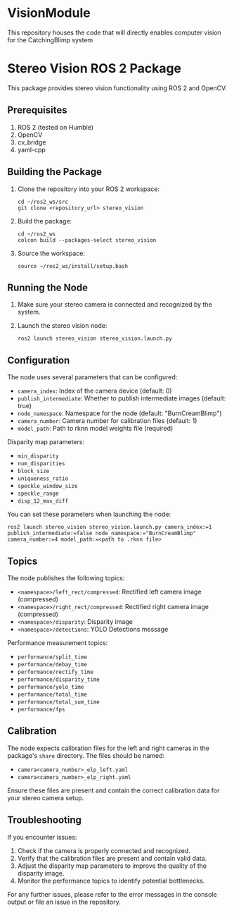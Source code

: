 # VisionModule
This repository houses the code that will directly enables computer vision for the CatchingBlimp system

# Stereo Vision ROS 2 Package

This package provides stereo vision functionality using ROS 2 and OpenCV.

## Prerequisites

1. ROS 2 (tested on Humble)
2. OpenCV
3. cv_bridge
4. yaml-cpp

## Building the Package

1. Clone the repository into your ROS 2 workspace:
   ```
   cd ~/ros2_ws/src
   git clone <repository_url> stereo_vision
   ```

2. Build the package:
   ```
   cd ~/ros2_ws
   colcon build --packages-select stereo_vision
   ```

3. Source the workspace:
   ```
   source ~/ros2_ws/install/setup.bash
   ```

## Running the Node

1. Make sure your stereo camera is connected and recognized by the system.

2. Launch the stereo vision node:
   ```
   ros2 launch stereo_vision stereo_vision.launch.py
   ```

## Configuration

The node uses several parameters that can be configured:

- `camera_index`: Index of the camera device (default: 0)
- `publish_intermediate`: Whether to publish intermediate images (default: true)
- `node_namespace`: Namespace for the node (default: "BurnCreamBlimp")
- `camera_number`: Camera number for calibration files (default: 1)
- `model_path`: Path to rknn model weights file (required)

Disparity map parameters:
- `min_disparity`
- `num_disparities`
- `block_size`
- `uniqueness_ratio`
- `speckle_window_size`
- `speckle_range`
- `disp_12_max_diff`

You can set these parameters when launching the node:

```
ros2 launch stereo_vision stereo_vision.launch.py camera_index:=1 publish_intermediate:=false node_namespace:="BurnCreamBlimp" camera_number:=4 model_path:=<path to .rknn file>
```

## Topics

The node publishes the following topics:

- `<namespace>/left_rect/compressed`: Rectified left camera image (compressed)
- `<namespace>/right_rect/compressed`: Rectified right camera image (compressed)
- `<namespace>/disparity`: Disparity image
- `<namespace>/detections`: YOLO Detections message

Performance measurement topics:
- `performance/split_time`
- `performance/debay_time`
- `performance/rectify_time`
- `performance/disparity_time`
- `performance/yolo_time`
- `performance/total_time`
- `performance/total_sum_time`
- `performance/fps`

## Calibration

The node expects calibration files for the left and right cameras in the package's `share` directory. The files should be named:

- `camera<camera_number>_elp_left.yaml`
- `camera<camera_number>_elp_right.yaml`

Ensure these files are present and contain the correct calibration data for your stereo camera setup.

## Troubleshooting

If you encounter issues:

1. Check if the camera is properly connected and recognized.
2. Verify that the calibration files are present and contain valid data.
3. Adjust the disparity map parameters to improve the quality of the disparity image.
4. Monitor the performance topics to identify potential bottlenecks.

For any further issues, please refer to the error messages in the console output or file an issue in the repository.
